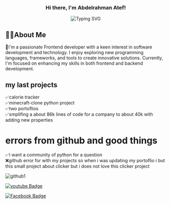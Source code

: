 
<h3 align="center">
Hi there, I'm Abdelrahman Atef! 


</h3>

<p align="center">
<img src="https://readme-typing-svg.herokuapp.com?font=Fira+Code&pause=1000&color=64F7C9&random=false&width=435&lines=welcome+to+my+profile" alt="Typing SVG" </a>
</p>
<h2>🙋‍♂️About Me</h2>
🚀I'm a passionate Frontend developer with a keen interest in software development and technology. I enjoy exploring new programming languages, frameworks, and tools to create innovative solutions. Currently, I'm focused on enhancing my skills in both frontend and backend development.

<h2>my last projects</h2>
✅calorie tracker<br>
✅minecraft-clone python project<br>
✅two portoflios<br>
✅smplifing a about 86k lines of code for a company to about 40k with adding new properties<br>
<h1>errors from github and good things</h1>
✅i want a community of python for a question<br>
❌github error for with my projects so when i was updating my portoflio i but this small project about clicker but i does not love this clicker project

![github1](https://github.com/doubleA125/doubleA125/assets/171048131/cbc36572-ce3a-40eb-b4a6-36e13f5cd6b1)

<a href="https://www.youtube.com/@shadowWolf_return" target="_blank"><img src="https://img.shields.io/badge/youtube-%23FF0000.svg?style=for-the-badge&logo=youtube&logoColor=white" alt="youtube Badge"/></a> 



<a href="https://www.facebook.com/abdelrahman.atef.9026" target="_blank"><img src="https://img.shields.io/badge/Facebook-%231877F2.svg?style=for-the-badge&logo=Facebook&logoColor=white" alt="Facebook Badge"/></a>

